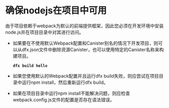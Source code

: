 # 确保nodejs在项目中可用



由于项目依赖于webpack为默认的前端提供框架，因此您必须在开发环境中安装node.js并在项目目录中对其进行访问。

* 如果要在不使用默认Webpack配置和Canister别名的情况下开发项目，则可以从dfx.json文件中删除资源Canister，也可以使用特定的Canister名称来构建项目。

  **`dfx build hello`**

* 如果您使用默认的Webpack配置并且运行dfx build失败，则应尝试在项目目录中运行npm install，然后重新运行dfx build。
* 如果在项目目录中运行npm install不能解决问题，则应检查webpack.config.js文件的配置是否存在语法错误。

